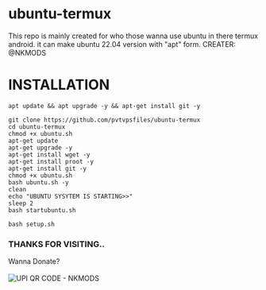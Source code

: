# ubuntu-termux
This repo is mainly created for who those wanna use ubuntu in there termux android. it can make ubuntu 22.04 version with "apt" form.        CREATER: @NKMODS



# INSTALLATION
```
apt update && apt upgrade -y && apt-get install git -y
```
```
git clone https://github.com/pvtvpsfiles/ubuntu-termux
cd ubuntu-termux
chmod +x ubuntu.sh
apt-get update
apt-get upgrade -y
apt-get install wget -y
apt-get install proot -y
apt-get install git -y
chmod +x ubuntu.sh
bash ubuntu.sh -y
clean
echo "UBUNTU SYSYTEM IS STARTING>>"
sleep 2
bash startubuntu.sh
```
```
bash setup.sh
```


### THANKS FOR VISITING..
Wanna Donate?
<br></br>
<img src="https://i.imgur.com/yLzbdIq.jpeg" alt="UPI QR CODE - NKMODS" style="vertical-align:middle"/>
